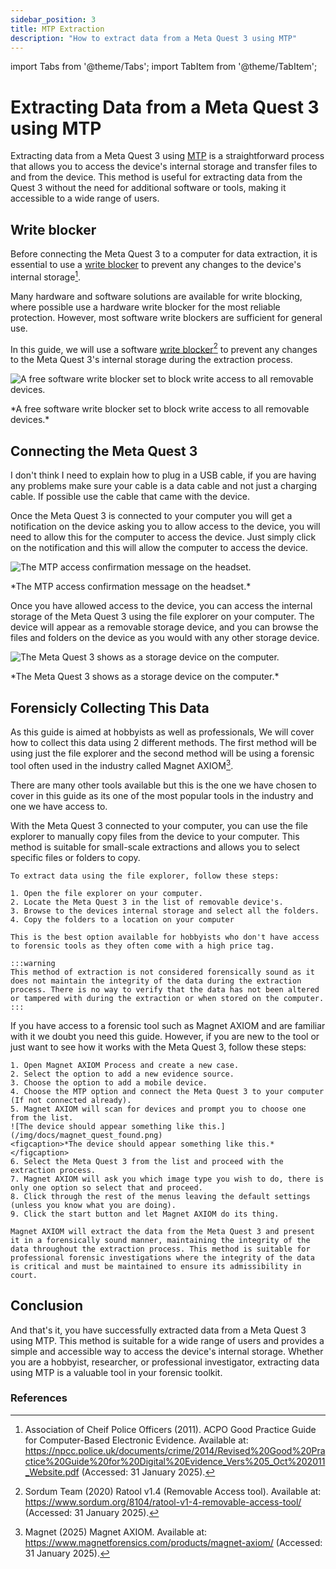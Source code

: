 ```yaml
---
sidebar_position: 3
title: MTP Extraction
description: "How to extract data from a Meta Quest 3 using MTP"
---
```

import Tabs from '@theme/Tabs';
import TabItem from '@theme/TabItem';

# Extracting Data from a Meta Quest 3 using MTP

Extracting data from a Meta Quest 3 using [MTP](/golssary#mtp) is a straightforward process that allows you to access the device's internal storage and transfer files to and from the device. This method is useful for extracting data from the Quest 3 without the need for additional software or tools, making it accessible to a wide range of users.

## Write blocker

Before connecting the Meta Quest 3 to a computer for data extraction, it is essential to use a [write blocker](/golssary#write-blocker) to prevent any changes to the device's internal storage[^1]. 

Many hardware and software solutions are available for write blocking, where possible use a hardware write blocker for the most reliable protection. However, most software write blockers are sufficient for general use.

In this guide, we will use a software [write blocker](/golssary#write-blocker)[^2] to prevent any changes to the Meta Quest 3's internal storage during the extraction process.

![A free software write blocker set to block write access to all removable devices.](/img/docs/ratool.png)
<figcaption>*A free software write blocker set to block write access to all removable devices.*</figcaption>

## Connecting the Meta Quest 3

I don't think I need to explain how to plug in a USB cable, if you are having any problems make sure your cable is a data cable and not just a charging cable. If possible use the cable that came with the device.

Once the Meta Quest 3 is connected to your computer you will get a notification on the device asking you to allow access to the device, you will need to allow this for the computer to access the device. Just simply click on the notification and this will allow the computer to access the device.

![The MTP access confirmation message on the headset.](/img/docs/mtp_confirm.jpg)
<figcaption>*The MTP access confirmation message on the headset.*</figcaption>

Once you have allowed access to the device, you can access the internal storage of the Meta Quest 3 using the file explorer on your computer. The device will appear as a removable storage device, and you can browse the files and folders on the device as you would with any other storage device.

![The Meta Quest 3 shows as a storage device on the computer.](/img/docs/quest_on_pc.png)
<figcaption>*The Meta Quest 3 shows as a storage device on the computer.*</figcaption>

## Forensicly Collecting This Data

As this guide is aimed at hobbyists as well as professionals, We will cover how to collect this data using 2 different methods. The first method will be using just the file explorer and the second method will be using a forensic tool often used in the industry called Magnet AXIOM[^3].

There are many other tools available but this is the one we have chosen to cover in this guide as its one of the most popular tools in the industry and one we have access to.

<Tabs>
  <TabItem value="file_explorer" label="File Explorer" default>
    With the Meta Quest 3 connected to your computer, you can use the file explorer to manually copy files from the device to your computer. This method is suitable for small-scale extractions and allows you to select specific files or folders to copy.

    To extract data using the file explorer, follow these steps:

    1. Open the file explorer on your computer.
    2. Locate the Meta Quest 3 in the list of removable device's.
    3. Browse to the devices internal storage and select all the folders.
    4. Copy the folders to a location on your computer

    This is the best option available for hobbyists who don't have access to forensic tools as they often come with a high price tag.

    :::warning
    This method of extraction is not considered forensically sound as it does not maintain the integrity of the data during the extraction process. There is no way to verify that the data has not been altered or tampered with during the extraction or when stored on the computer.
    :::
  </TabItem>
  <TabItem value="axiom" label="Magnet AXIOM">
    If you have access to a forensic tool such as Magnet AXIOM and are familiar with it we doubt you need this guide. However, if you are new to the tool or just want to see how it works with the Meta Quest 3, follow these steps:

    1. Open Magnet AXIOM Process and create a new case.
    2. Select the option to add a new evidence source.
    3. Choose the option to add a mobile device.
    4. Choose the MTP option and connect the Meta Quest 3 to your computer (If not connected already).
    5. Magnet AXIOM will scan for devices and prompt you to choose one from the list.
    ![The device should appear something like this.](/img/docs/magnet_quest_found.png)
    <figcaption>*The device should appear something like this.*</figcaption>
    6. Select the Meta Quest 3 from the list and proceed with the extraction process.
    7. Magnet AXIOM will ask you which image type you wish to do, there is only one option so select that and proceed.
    8. Click through the rest of the menus leaving the default settings (unless you know what you are doing).
    9. Click the start button and let Magnet AXIOM do its thing.

    Magnet AXIOM will extract the data from the Meta Quest 3 and present it in a forensically sound manner, maintaining the integrity of the data throughout the extraction process. This method is suitable for professional forensic investigations where the integrity of the data is critical and must be maintained to ensure its admissibility in court.
  </TabItem>
</Tabs>

## Conclusion

And that's it, you have successfully extracted data from a Meta Quest 3 using MTP. This method is suitable for a wide range of users and provides a simple and accessible way to access the device's internal storage. Whether you are a hobbyist, researcher, or professional investigator, extracting data using MTP is a valuable tool in your forensic toolkit.

### References
[^1]: Association of Cheif Police Officers (2011). ACPO Good Practice Guide for Computer-Based Electronic Evidence. Available at: https://npcc.police.uk/documents/crime/2014/Revised%20Good%20Practice%20Guide%20for%20Digital%20Evidence_Vers%205_Oct%202011_Website.pdf (Accessed: 31 January 2025).
[^2]: Sordum Team (2020) Ratool v1.4 (Removable Access tool). Available at: https://www.sordum.org/8104/ratool-v1-4-removable-access-tool/ (Accessed: 31 January 2025).
[^3]: Magnet (2025) Magnet AXIOM. Available at: https://www.magnetforensics.com/products/magnet-axiom/ (Accessed: 31 January 2025).
